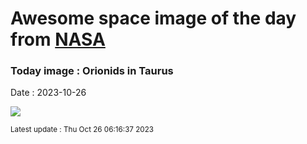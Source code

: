 
# Awesome space image of the day from [NASA](https://api.nasa.gov/)

### Today image : Orionids in Taurus
Date : 2023-10-26

![](https://apod.nasa.gov/apod/image/2310/20231023_orionids_in_taurus_1024c.jpg)

<small>Latest update : Thu Oct 26 06:16:37 2023</small>
        